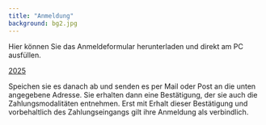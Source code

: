 ```yaml
---
title: "Anmeldung"
background: bg2.jpg
---
```


Hier können Sie das Anmeldeformular herunterladen und direkt am PC ausfüllen.

<a href="assets/images/IWF_Anmeldung 2025.pdf" class="btn btn-outline-inverse btn-sm">2025</a>

Speichen sie es danach ab und senden es per Mail oder Post an die unten angegebene Adresse. 
Sie erhalten dann eine Bestätigung, der sie auch die Zahlungsmodalitäten entnehmen. Erst mit Erhalt dieser Bestätigung und vorbehaltlich des Zahlungseingangs gilt ihre Anmeldung als verbindlich.
